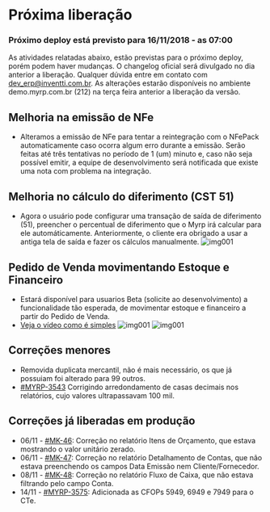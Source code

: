 # Próxima liberação

### Próximo deploy está previsto para 16/11/2018 - as 07:00
As atividades relatadas abaixo, estão previstas para o próximo deploy, porém podem haver mudanças. O changelog oficial será divulgado no dia anterior a liberação. Qualquer dúvida entre em contato com dev_erp@inventti.com.br.
As alterações estarão disponíveis no ambiente demo.myrp.com.br (212) na terça feira anterior a liberação da versão.

## Melhoria na emissão de NFe
* Alteramos a emissão de NFe para tentar a reintegração com o NFePack automaticamente caso ocorra algum erro durante a emissão. Serão feitas até três tentativas no período de 1 (um) minuto e, caso não seja possível emitir, a equipe de desenvolvimento será notificada que existe uma nota com problema na integração.

## Melhoria no cálculo do diferimento (CST 51)
* Agora o usuário pode configurar uma transação de saída de diferimento (51), preencher o percentual de diferimento que o Myrp irá calcular para ele automáticamente. Anteriormente, o cliente era obrigado a usar a antiga tela de saída e fazer os cálculos manualmente.
![img001](https://i.imgur.com/du4Cji8.png)

## Pedido de Venda movimentando Estoque e Financeiro
* Estará disponível para usuarios Beta (solicite ao desenvolvimento) a funcionalidade tão esperada, de movimentar estoque e financeiro a partir do Pedido de Venda.
* [Veja o vídeo como é simples](http://recordit.co/2MyFCjFpdq)
![img001](https://i.imgur.com/xVAeaay.png)
![img001](https://i.imgur.com/2YRMiWP.png)

## Correções menores
* Removida duplicata mercantil, não é mais necessário, os que já possuiam foi alterado para 99 outros.
* [#MYRP-3543](https://devmyrp.atlassian.net/browse/MYRP-3543) Corrigindo arredondamento de casas decimais nos relatórios, cujo valores ultrapassavam 100 mil.

## Correções já liberadas em produção
* 06/11 - [#MK-46](https://devmyrp.atlassian.net/browse/MK-46): Correção no relatório Itens de Orçamento, que estava mostrando o valor unitário zerado.
* 06/11 - [#MK-47](https://devmyrp.atlassian.net/browse/MK-47): Correção no relatório Detalhamento de Contas, que não estava preenchendo os campos Data Emissão nem Cliente/Fornecedor.
* 08/11 - [#MK-48](https://devmyrp.atlassian.net/browse/MK-48): Correção no relatório Fluxo de Caixa, que não estava filtrando pelo campo Conta.
* 14/11 - [#MYRP-3575](https://devmyrp.atlassian.net/browse/MYRP-3575): Adicionada as CFOPs 5949, 6949 e 7949 para o CTe.